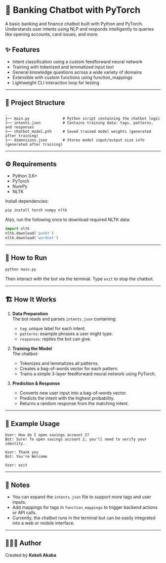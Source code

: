 # 🧠 Banking Chatbot with PyTorch

A basic banking and finance chatbot built with Python and PyTorch. Understands user intents using NLP and responds intelligently to queries like opening accounts, card issues, and more.

## ✨ Features

- Intent classification using a custom feedforward neural network
- Training with tokenized and lemmatized input text
- General knowledge questions across a wide variety of domains
- Extensible with custom functions using function_mappings
- Lightweight CLI interaction loop for testing

---

## 📁 Project Structure

```
.
├── main.py               # Python script containing the chatbot logic
├── intents.json          # Contains training data: tags, patterns, and responses
├── chatbot_model.pth     # Saved trained model weights (generated after training)
├── dimensions.json       # Stores model input/output size info (generated after training)
```

---

## ⚙️ Requirements

- Python 3.6+
- PyTorch
- NumPy
- NLTK

Install dependencies:

```bash
pip install torch numpy nltk
```

Also, run the following once to download required NLTK data:

```python
import nltk
nltk.download('punkt')
nltk.download('wordnet')
```

---

## 🚀 How to Run

```bash
python main.py
```

Then interact with the bot via the terminal. Type `exit` to stop the chatbot.

---

## 🏗 How It Works

1. **Data Preparation**  
   The bot reads and parses `intents.json` containing:
   - `tag`: unique label for each intent.
   - `patterns`: example phrases a user might type.
   - `responses`: replies the bot can give.

2. **Training the Model**  
   The chatbot:
   - Tokenizes and lemmatizes all patterns.
   - Creates a bag-of-words vector for each pattern.
   - Trains a simple 3-layer feedforward neural network using PyTorch.

3. **Prediction & Response**  
   - Converts new user input into a bag-of-words vector.
   - Predicts the intent with the highest probability.
   - Returns a random response from the matching intent.

---

## 🔧 Example Usage

```
User: How do I open savings account 2?
Bot: Sure! To open savings account 2, you'll need to verify your identity.

User: Thank you
Bot: You're Welcome

User: exit
```

---

## 📌 Notes

- You can expand the `intents.json` file to support more tags and user inputs.
- Add mappings for tags in `function_mappings` to trigger backend actions or API calls.
- Currently, the chatbot runs in the terminal but can be easily integrated into a web or mobile interface.

---

## 👨🏽‍💻 Author

Created by **Kekeli Akaba**

